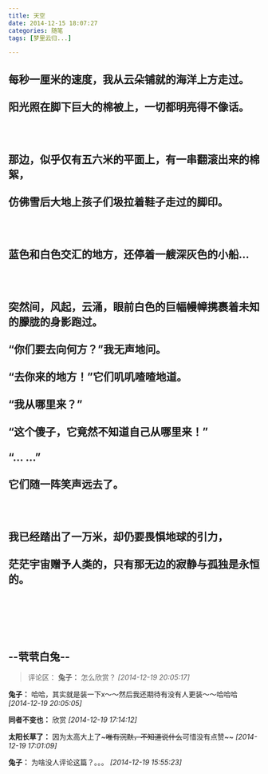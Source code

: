 ```yaml
---
title: 天空
date: 2014-12-15 18:07:27
categories: 随笔
tags: [梦里云归...]

---
```

每秒一厘米的速度，我从云朵铺就的海洋上方走过。<br /><br />阳光照在脚下巨大的棉被上，一切都明亮得不像话。<br /><br /><br /><br />那边，似乎仅有五六米的平面上，有一串翻滚出来的棉絮，<br /><br />仿佛雪后大地上孩子们圾拉着鞋子走过的脚印。<br /><br /><br /><br />蓝色和白色交汇的地方，还停着一艘深灰色的小船…<br /><br /><br /><br />突然间，风起，云涌，眼前白色的巨幅幔幛携裹着未知的朦胧的身影跑过。<br /><br />“你们要去向何方？”我无声地问。<br /><br />“去你来的地方！”它们叽叽喳喳地道。<br /><br />“我从哪里来？”<br /><br />“这个傻子，它竟然不知道自己从哪里来！”<br /><br />“… …”<br /><br />它们随一阵笑声远去了。<br /><br /><br /><br />我已经踏出了一万米，却仍要畏惧地球的引力，<br /><br />茫茫宇宙赠予人类的，只有那无边的寂静与孤独是永恒的。<br /><br /><br /><br /><br /><br />--茕茕白兔--
---
>评论区：
>**兔子：** 怎么欣赏？  *[2014-12-19 20:05:17]*
>
**兔子：** 哈哈，其实就是装一下x～～然后我还期待有没有人更装～～哈哈哈  *[2014-12-19 20:05:05]*
>
**同者不变也：** 欣赏  *[2014-12-19 17:14:12]*
>
**太阳长草了：** 因为太高大上了~~~唯有沉默，不知道说什么~~可惜没有点赞~~  *[2014-12-19 17:01:09]*
>
**兔子：** 为啥没人评论这篇？。。。  *[2014-12-19 15:55:23]*
>
